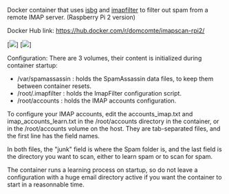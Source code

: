 Docker container that uses [isbg](https://github.com/dc55028/isbg) and [imapfilter](https://github.com/lefcha/imapfilter) to filter out spam from a remote IMAP server. (Raspberry Pi 2 version)

Docker Hub link: https://hub.docker.com/r/domcomte/imapscan-rpi2/

[![](https://images.microbadger.com/badges/image/domcomte/imapscan-rpi2.svg)] [![](https://images.microbadger.com/badges/version/domcomte/imapscan-rpi2.svg)]


Configuration:
There are 3 volumes, their content is initialized during container startup:
- /var/spamassassin : holds the SpamAssassin data files, to keep them between container resets.
- /root/.imapfilter : holds the ImapFilter configuration script.
- /root/accounts    : holds the IMAP accounts configuration.

To configure your IMAP accounts, edit the accounts_imap.txt and imap_accounts_learn.txt in the /root/accounts directory in the container, or in the /root/accounts volume on the host.
They are tab-separated files, and the first line has the field names.

In both files, the "junk" field is where the Spam folder is, and the last field is the directory you want to scan, either to learn spam or to scan for spam.

The container runs a learning process on startup, so do not leave a configuration with a huge email directory active if you want the container to start in a reasonnable time.
